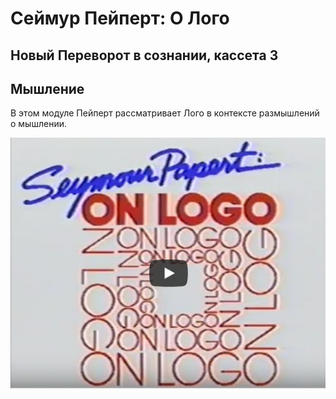 # Сеймур Пейперт: О Лого
## Новый Переворот в сознании, кассета 3 
## Мышление

В этом модуле Пейперт рассматривает Лого в контексте размышлений о мышлении.

[![NM3](./images/spol_video.png)](https://youtu.be/A-WUKkPThss?autoplay=1)
